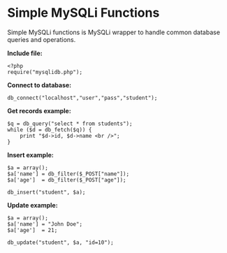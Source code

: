# Simple MySQLi Functions #

Simple MySQLi functions is MySQLi wrapper to handle common database queries and operations.

**Include file:**
```
<?php
require("mysqlidb.php");
```


**Connect to database:**
```
db_connect("localhost","user","pass","student");
```


**Get records example:**
```
$q = db_query("select * from students");
while ($d = db_fetch($q)) {
    print "$d->id, $d->name <br />";
}
```

**Insert example:**
```
$a = array();
$a['name'] = db_filter($_POST["name"]);
$a['age']  = db_filter($_POST["age"]);

db_insert("student", $a);
```

**Update example:**
```
$a = array();
$a['name'] = "John Doe";
$a['age']  = 21;

db_update("student", $a, "id=10");
```

